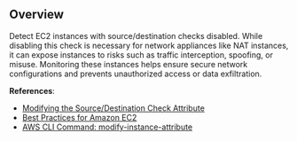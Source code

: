 ## Overview

Detect EC2 instances with source/destination checks disabled. While disabling this check is necessary for network appliances like NAT instances, it can expose instances to risks such as traffic interception, spoofing, or misuse. Monitoring these instances helps ensure secure network configurations and prevents unauthorized access or data exfiltration.

**References**:
- [Modifying the Source/Destination Check Attribute](https://docs.aws.amazon.com/AWSEC2/latest/UserGuide/ec2-instance-metadata.html#source-dest-check)
- [Best Practices for Amazon EC2](https://docs.aws.amazon.com/AWSEC2/latest/UserGuide/ec2-best-practices.html)
- [AWS CLI Command: modify-instance-attribute](https://docs.aws.amazon.com/cli/latest/reference/ec2/modify-instance-attribute.html)
